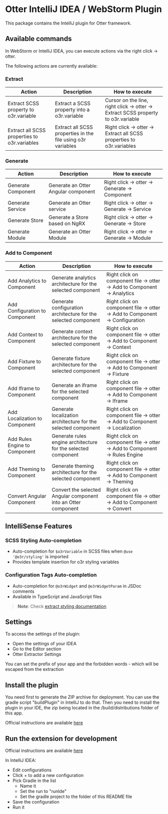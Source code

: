 # Otter IntelliJ IDEA / WebStorm Plugin

This package contains the IntelliJ plugin for Otter framework.

## Available commands

In WebStorm or IntelliJ IDEA, you can execute actions via the right click → otter.

The following actions are currently available:

### Extract

| Action                                      | Description                                                  | How to execute                                                                    |
|---------------------------------------------|--------------------------------------------------------------|-----------------------------------------------------------------------------------|
| Extract SCSS property to o3r.variable      | Extract a SCSS property into a o3r.variable                 | Cursor on the line, right click → otter → Extract SCSS property to o3r.variable |
| Extract all SCSS properties to o3r.variables | Extract all SCSS properties in the file using o3r variables | Right click → otter → Extract all SCSS properties to o3r.variables              |

### Generate

| Action                | Description                                           | How to execute                         |
|-----------------------|-------------------------------------------------------|----------------------------------------|
| Generate Component    | Generate an Otter Angular component                  | Right click → otter → Generate → Component |
| Generate Service      | Generate an Otter service                            | Right click → otter → Generate → Service   |
| Generate Store        | Generate a Store based on NgRX                       | Right click → otter → Generate → Store     |
| Generate Module       | Generate an Otter Module                             | Right click → otter → Generate → Module    |

### Add to Component

| Action                           | Description                                                       | How to execute                                                        |
|----------------------------------|-------------------------------------------------------------------|-----------------------------------------------------------------------|
| Add Analytics to Component       | Generate analytics architecture for the selected component       | Right click on component file → otter → Add to Component → Analytics |
| Add Configuration to Component   | Generate configuration architecture for the selected component   | Right click on component file → otter → Add to Component → Configuration |
| Add Context to Component         | Generate context architecture for the selected component         | Right click on component file → otter → Add to Component → Context  |
| Add Fixture to Component         | Generate fixture architecture for the selected component         | Right click on component file → otter → Add to Component → Fixture  |
| Add Iframe to Component          | Generate an iframe for the selected component                    | Right click on component file → otter → Add to Component → Iframe   |
| Add Localization to Component    | Generate localization architecture for the selected component    | Right click on component file → otter → Add to Component → Localization |
| Add Rules Engine to Component    | Generate rules engine architecture for the selected component    | Right click on component file → otter → Add to Component → Rules Engine |
| Add Theming to Component         | Generate theming architecture for the selected component         | Right click on component file → otter → Add to Component → Theming  |
| Convert Angular Component        | Convert the selected Angular component into an Otter component   | Right click on component file → otter → Add to Component → Convert  |

## IntelliSense Features

### SCSS Styling Auto-completion
- Auto-completion for `$o3rVariable` in SCSS files when `@use '@o3r/styling'` is imported
- Provides template insertion for o3r styling variables

### Configuration Tags Auto-completion  
- Auto-completion for `@o3rWidget` and `@o3rWidgetParam` in JSDoc comments
- Available in TypeScript and JavaScript files

> **Note**: Check [extract styling documentation](https://github.com/AmadeusITGroup/otter/tree/main/docs/intellij-extension/EXTRACT_STYLING.md)

## Settings

To access the settings of the plugin: 
* Open the settings of your IDEA
* Go to the Editor section
* Otter Extractor Settings

You can set the prefix of your app and the forbidden words - which will be escaped from the extraction

## Install the plugin

You need first to generate the ZIP archive for deployment.
You can use the gradle script "buildPlugin" in IntelliJ to do that.
Then you need to install the plugin in your IDE, the zip being located in the /build/distributions folder of this app.

Official instructions are available [here](https://www.jetbrains.com/help/idea/managing-plugins.html?_ga=2.91694618.1422280839.1696485258-1312489406.1696485258#install_plugin_from_disk)

## Run the extension for development
Official instructions are available [here](https://plugins.jetbrains.com/docs/intellij/creating-plugin-project.html#executing-the-plugin)

In IntelliJ IDEA:
* Edit configurations
* Click + to add a new configuration
* Pick Gradle in the list
  * Name it
  * Set the run to "runIde"
  * Set the gradle project to the folder of this README file
* Save the configuration
* Run it

